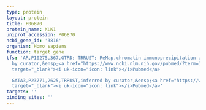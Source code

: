 ```yaml
---
type: protein
layout: protein
title: P06870
protein_name: KLK1
uniprot_accession: P06870
ncbi_gene_id: '3816'
organism: Homo sapiens
function: target gene
tfs: 'AR,P10275,367,GTRD; TRRUST; ReMap,chromatin immunoprecipitation assay; inferred
  by curator,&ensp;<a href="https://www.ncbi.nlm.nih.gov/pubmed/?term=11532861%5Buid%5D"
  target="_blank"><i uk-icon="icon: link"></i>Pubmed</a>

  GATA3,P23771,2625,TRRUST,inferred by curator,&ensp;<a href="https://www.ncbi.nlm.nih.gov/pubmed/?term=19232384%5Buid%5D"
  target="_blank"><i uk-icon="icon: link"></i>Pubmed</a>'
targets: ''
binding_sites: ''
---
```

